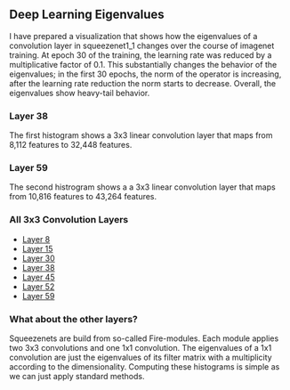 <link href="https://fonts.googleapis.com/css?family=Roboto:300" rel="stylesheet">

## Deep Learning Eigenvalues

I have prepared a visualization that shows how the eigenvalues of a convolution layer in squeezenet1_1 changes over the course of imagenet training. At epoch 30 of the training, the learning rate was reduced by a multiplicative factor of 0.1. This substantially changes the behavior of the eigenvalues; in the first 30 epochs, the norm of the operator is increasing, after the learning rate reduction the norm starts to decrease. 
Overall, the eigenvalues show heavy-tail behavior.




<link rel="stylesheet" href="static/style.css">
<script src="https://d3js.org/d3.v3.min.js" ></script>

<script src="static/script.js"> </script>

### Layer 38

The first histogram shows a 3x3 linear convolution layer that maps from 8,112 features to 32,448 features.
<div id='d3div38'></div>
<script>d3.json("data/data38.json", function(x){initHistogram(x,"#d3div38");});</script>

### Layer 59

The second histrogram shows a a 3x3 linear convolution layer that maps from 10,816 features to 43,264 features.
<div id='d3div59'></div>
<script>d3.json("data/data59.json", function(x){initHistogram(x,"#d3div59");});</script>

### All 3x3 Convolution Layers

- [Layer 8](layer8/)
- [Layer 15](layer15/)
- [Layer 30](layer30/)
- [Layer 38](layer38/)
- [Layer 45](layer45/)
- [Layer 52](layer52/)
- [Layer 59](layer59/)


### What about the other layers?

Squeezenets are build from so-called Fire-modules. Each module applies two 3x3 convolutions and one 1x1 convolution. The eigenvalues of a 1x1 convolution are just the eigenvalues of its filter matrix with a multiplicity according to the dimensionality. Computing these histograms is simple as we can just apply standard methods.